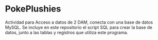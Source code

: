 # PokePlushies
Actividad para Acceso a datos de 2 DAM, conecta con una base de datos MySQL. Se incluye en este repositorio el script SQL para crear la base de datos, junto a las tablas y registros que utiliza este programa.
